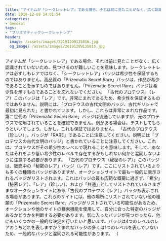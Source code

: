 ```yaml
---
title: "アイテムが「シークレットレア」である場合、それは前に見たことがなく、広く認識されていないため、見つけるのが難しいことを意味します。"
date: 2019-12-09 14:01:54
categories:
- General
tags:
- "プリズマティックシークレットレア"
header:
  image: /assets/images/20191209135816.jpg
  og_image: /assets/images/20191209135816.jpg
---
```


アイテムが「シークレットレア」である場合、それは前に見たことがなく、広く認識されていないため、見つけるのが難しいことを意味します。シークレットレアは必ずしもレアではなく、「シークレットレア」バッジは希少性を保証するものではありません。高品質の「Prizematic Secret Rare」バッジは、作品が希少であることを示すものではありません。「Prizematic Secret Rare」バッジは希少性を示すものであることを忘れないでください。 「古代のプロテウス」（レア）このバッジは「レア」です。非常にまれであるため、希少性を保証するものではありません。説明には、「プロテウスの古代文明のバッジ、古代ギリシャで最初に見られた」と書かれています。しかし、これらは非常にまれな作品です。第二世代の「Prizematic Secret Rare」バッジは流通していますが、元のプロテウスで使用されていることを確認できません。例がある場合は、テストしてもらうといいでしょう。しかし、これも保証ではありません。 「古代のプロテウス（珍しい）」。バッジが「RARE」であることに注意してください。説明には「プロテウスの古代文明のバッジ」と書かれていることに注意してください。これは、プロテウスがその希少性のレベルで現れることを意味します。そして、あなたはそれをより低い希少性のレベルで存在するかもしれない何かと混同しないように注意する必要があります。 「古代のプロテウス（秘密のレア）」このバッジは、販売中の「秘密のレア」バッジ（レア）です。ここにリストされているよりも多くの種類のバッジがありますが、オークションサイトで最も一般的に表示されるバッジがリストされます。これはバッジの最も広範な概要に過ぎず、「希少」（秘密レア）、「レア」（珍しい）、および「共通」としてリストされているさまざまなオークションサイトにある「古代のプロテウス（レア）」バッジも表示される場合があります。これらのサイトには、他の場所にリストされていない他の種類の「Prizematic Secret Rare」バッジがリストされている可能性があるため、オークションや他のサイトの検索機能を使用して、自分に合った特定のバッジがあるかどうかを判断する必要があります。気に入ったバッジが見つかったら、他にもいくつかの一般的な決定を行いたいと思います。バッジは4つのレベルのレアのうちどれを表しますか？まれなバッジの多くは1つのレベルを表していないため、一般的なバッジと混同される可能性があります。 （
